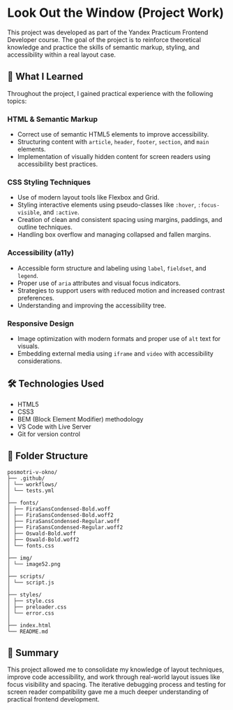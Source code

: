 # Look Out the Window (Project Work)

This project was developed as part of the Yandex Practicum Frontend Developer course. The goal of the project is to reinforce theoretical knowledge and practice the skills of semantic markup, styling, and accessibility within a real layout case.

## 🚀 What I Learned

Throughout the project, I gained practical experience with the following topics:

### HTML & Semantic Markup

- Correct use of semantic HTML5 elements to improve accessibility.
- Structuring content with `article`, `header`, `footer`, `section`, and `main` elements.
- Implementation of visually hidden content for screen readers using accessibility best practices.

### CSS Styling Techniques

- Use of modern layout tools like Flexbox and Grid.
- Styling interactive elements using pseudo-classes like `:hover`, `:focus-visible`, and `:active`.
- Creation of clean and consistent spacing using margins, paddings, and outline techniques.
- Handling box overflow and managing collapsed and fallen margins.

### Accessibility (a11y)

- Accessible form structure and labeling using `label`, `fieldset`, and `legend`.
- Proper use of `aria` attributes and visual focus indicators.
- Strategies to support users with reduced motion and increased contrast preferences.
- Understanding and improving the accessibility tree.

### Responsive Design

- Image optimization with modern formats and proper use of `alt` text for visuals.
- Embedding external media using `iframe` and `video` with accessibility considerations.

## 🛠 Technologies Used

- HTML5
- CSS3
- BEM (Block Element Modifier) methodology
- VS Code with Live Server
- Git for version control

## 📁 Folder Structure

```
posmotri-v-okno/
├── .github/
│ └── workflows/
│ └── tests.yml
│
├── fonts/
│ ├── FiraSansCondensed-Bold.woff
│ ├── FiraSansCondensed-Bold.woff2
│ ├── FiraSansCondensed-Regular.woff
│ ├── FiraSansCondensed-Regular.woff2
│ ├── Oswald-Bold.woff
│ ├── Oswald-Bold.woff2
│ └── fonts.css
│
├── img/
│ └── image52.png
│
├── scripts/
│ └── script.js
│
├── styles/
│ ├── style.css
│ ├── preloader.css
│ └── error.css
│
├── index.html
└── README.md
```

## 🧠 Summary

This project allowed me to consolidate my knowledge of layout techniques, improve code accessibility, and work through real-world layout issues like focus visibility and spacing. The iterative debugging process and testing for screen reader compatibility gave me a much deeper understanding of practical frontend development.
